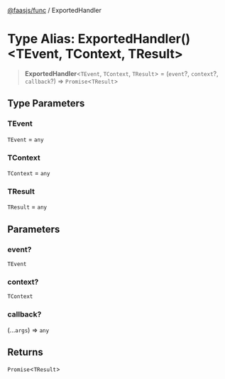 [@faasjs/func](../README.md) / ExportedHandler

# Type Alias: ExportedHandler()\<TEvent, TContext, TResult\>

> **ExportedHandler**\<`TEvent`, `TContext`, `TResult`\> = (`event`?, `context`?, `callback`?) => `Promise`\<`TResult`\>

## Type Parameters

### TEvent

`TEvent` = `any`

### TContext

`TContext` = `any`

### TResult

`TResult` = `any`

## Parameters

### event?

`TEvent`

### context?

`TContext`

### callback?

(...`args`) => `any`

## Returns

`Promise`\<`TResult`\>
